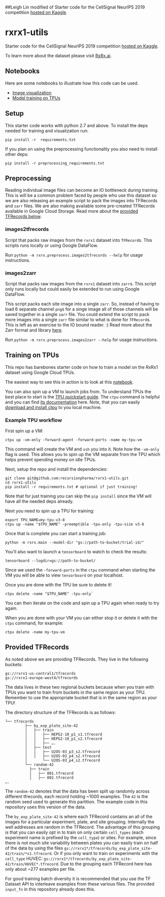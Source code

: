 ##Leigh Lin modified of 
Starter code for the CellSignal NeurIPS 2019 competition [hosted on Kaggle](https://www.kaggle.com/c/recursion-cellular-image-classification).

# rxrx1-utils

Starter code for the CellSignal NeurIPS 2019 competition [hosted on Kaggle](https://www.kaggle.com/c/recursion-cellular-image-classification).

To learn more about the dataset please visit [RxRx.ai](http://rxrx.ai).

## Notebooks

Here are some notebooks to illustrate how this code can be used.

 * [Image visualization][vis-notebook]
 * [Model training on TPUs][training-notebook]
 
 [vis-notebook]: https://colab.research.google.com/github/recursionpharma/rxrx1-utils/blob/master/notebooks/visualization.ipynb
 [training-notebook]: https://colab.research.google.com/github/recursionpharma/rxrx1-utils/blob/master/notebooks/training.ipynb
 
## Setup

This starter code works with python 2.7 and above. To install the deps needed for training and visualization run:

```
pip install -r  requirements.txt
```

If you plan on using the preprocessing functionality you also need to install other deps:

```
pip install -r preprocessing_requirements.txt
```

## Preprocessing

Reading individual image files can become an IO bottleneck during training. This is will be a common problem faced by people who use this dataset so we are also releasing an example script to pack the images into TFRecords and `zarr` files. We are also making available some pre-created TFRecords available in Google Cloud Storage. Read more about the [provided TFRecords below](#provided-tfrecords).


### images2tfrecords

Script that packs raw images from the `rxrx1` dataset into `TFRecord`s. This scripts runs locally or using Google DataFlow.

Run `python -m rxrx.preprocess.images2tfrecords --help` for usage instructions.


### images2zarr

Script that packs raw images from the `rxrx1` dataset into `zarr`s. This script only runs locally but could easily be extended to run using Google DataFlow. 

This script packs each site image into a single `zarr`. So, instead of having to load 6 separate channel `png`s for a singe image all of those channels will be saved together in a single `zarr` file.
You could extend the script to pack more images into a single `zarr` file similar to what is done for `TFRecord`s. This is left as an exercise to the IO bound reader. :) Read more about the Zarr format and library [here](https://zarr.readthedocs.io/en/stable/).

Run `python -m rxrx.preprocess.images2zarr --help` for usage instructions.

## Training on TPUs

This repo has barebones starter code on how to train a model on the RxRx1 dataset using Google Cloud TPUs.

The easiest way to see this in action is to look at this [notebook][training-notebook].

You can also spin up a VM to launch jobs from. To understand TPUs the best place to start is the [TPU quickstart guide][tpu-quickstart]. The `ctpu` command is helpful and you can find [its documentation][ctpu-docs] here. Note, that you can easily [download and install ctpu][download-ctpu] to you local machine.

[tpu-quickstart]: https://cloud.google.com/tpu/docs/quickstart
[ctpu-docs]: https://cloud.google.com/tpu/docs/ctpu-reference
[download-ctpu]: https://github.com/tensorflow/tpu/tree/master/tools/ctpu#download

### Example TPU workflow

First spin up a VM:
```
ctpu up -vm-only -forward-agent -forward-ports -name my-tpu-vm
```

This command will create the VM and `ssh` you into it. Note how the `-vm-only` flag is used. This allows you to spin up the VM separate from the TPU which helps prevent spending money on idle TPUs.

Next, setup the repo and install the dependencies:
```
git clone git@github.com:recursionpharma/rxrx1-utils.git
cd rxrx1-utils
pip install -r requirements.txt # optional if just training!
```

Note that for just training you can skip the `pip install` since the VM will have all the needed deps already.

Next you need to spin up a TPU for training:
```
export TPU_NAME=my-tpu-v3-8
ctpu up -name "$TPU_NAME" -preemptible -tpu-only -tpu-size v3-8
```

Once that is complete you can start a training job:
```
python -m rxrx.main --model-dir "gs://path-to-bucket/trial-id/"
```
You'll also want to launch a `tensorboard` to watch to check the results:

```
tensorboard --logdir=gs://path-to-bucket/
```
Since we used the `-forward-ports` in the `ctpu` command when starting the VM you will be able to view `tensorboard` on your localhost.

Once you are done with the TPU be sure to delete it!
```
ctpu delete -name "$TPU_NAME" -tpu-only`
```

You can then iterate on the code and spin up a TPU again when ready to try again. 

When you are done with your VM you can either stop it or delete it with the `ctpu` command, for example:
```
ctpu delete -name my-tpu-vm
```

## Provided TFRecords

As noted above we are providing TFRecords. They live in the following buckets:

```
gs://rxrx1-us-central1/tfrecords
gs://rxrx1-europe-west4/tfrecords
```

The data lives in these two regional buckets because when you train with TPUs you want to train from buckets in the same region as your TPU. Remember to use the appropriate bucket that is in the same region as your TPU!

The directory structure of the TFRecords is as follows:

```
└── tfrecords
         ├── by_exp_plate_site-42
         │   ├── train
         │   │   ├── HEPG2-10_p1_s1.tfrecord
         │   │   ├── HEPG2-10_p1_s2.tfrecord
         │   │   ├── ….
         │   ├── test 
         │   │   ├── U2OS-03_p3_s2.tfrecord
         │   │   ├── U2OS-03_p4_s2.tfrecord
         │       └── U2OS-03_p4_s2.tfrecord
         └── random-42
           ├── train
           │   ├── 001.tfrecord
           │   ├── 002.tfrecord
…. 
```
The `random-42` denotes that the data has been split up randomly across different tfrecords, each record holding ~1000 examples. The `42` is the random seed used to generate this partition. The example code in this repository uses this version of the data.

The `by_exp_plate_site-42` is where each TFRecord contains an all of the images for a particular experiment, plate, and site grouping. Internally the well addresses are random in the TFRecord. The advantage of this grouping is that you can easily opt in to train on only certain `cell_types` (each experiment name is prefixed by the `cell_type`) or sites. For example, since there is not much site variability between plates you can easily train on half of the data by using the files `gs://rxrx1*/tfrecords/by_exp_plate_site-42/train/*s1.tfrecord`. Or if you only want to train on experiments with the `cell_type` HUVEC: `gs://rxrx1*/tfrecords/by_exp_plate_site-42/train/HUVEC*.tfrecord`. Due to the grouping each TFRecord here has only about ~277 examples per file.

For good training batch diversity it is recommended that you use the TF Dataset API to interleave examples from these various files. The provided `input_fn` in this repository already does this.
